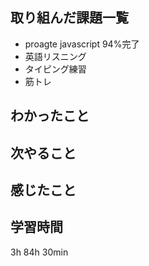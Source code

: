 ## 取り組んだ課題一覧
- proagte javascript 94%完了
- 英語リスニング
- タイピング練習
- 筋トレ

## わかったこと

## 次やること

## 感じたこと

## 学習時間
3h
84h 30min
